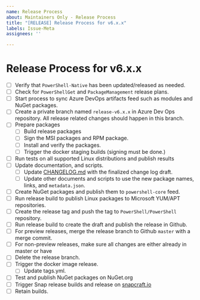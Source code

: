 ```yaml
---
name: Release Process
about: Maintainers Only - Release Process
title: "[RELEASE] Release Process for v6.x.x"
labels: Issue-Meta
assignees: ''

---
```


<!--

This template is for maintainers to create an issues to track the release process.
Please **only** use this template if you are a maintainer.

-->

# Release Process for v6.x.x

- [ ] Verify that `PowerShell-Native` has been updated/released as needed.
- [ ] Check for `PowerShellGet` and `PackageManagement` release plans.
- [ ] Start process to sync Azure DevOps artifacts feed such as modules and NuGet packages.
- [ ] Create a private branch named `release-v6.x.x` in Azure Dev Ops repository.
   All release related changes should happen in this branch.
- [ ] Prepare packages
    - [ ] Build release packages
    - [ ] Sign the MSI packages and RPM package.
    - [ ] Install and verify the packages.
    - [ ] Trigger the docker staging builds (signing must be done.)
- [ ] Run tests on all supported Linux distributions and publish results
- [ ]  Update documentation, and scripts.
    - [ ] Update [CHANGELOG.md](../../CHANGELOG.md) with the finalized change log draft.
    - [ ] Update other documents and scripts to use the new package names, links, and `metadata.json`.
- [ ] Create NuGet packages and publish them to `powershell-core` feed.
- [ ] Run release build to publish Linux packages to Microsoft YUM/APT repositories.
- [ ] Create the release tag and push the tag to `PowerShell/PowerShell` repository.
- [ ] Run release build to create the draft and publish the release in Github.
- [ ] For preview releases,
  merge the release branch to Github `master` with a merge commit.
- [ ] For non-preview releases,
  make sure all changes are either already in master or have
- [ ] Delete the release branch.
- [ ] Trigger the docker image release.
    - [ ] Update tags.yml.
- [ ] Test and publish NuGet packages on NuGet.org
- [ ] Trigger Snap release builds and release on [snapcraft.io](https://snapcraft.io)
- [ ] Retain builds.

